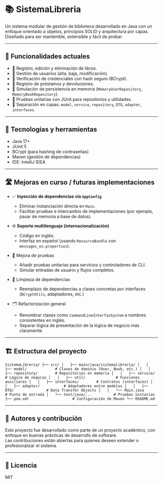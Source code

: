 # 📚 SistemaLibreria

Un sistema modular de gestión de biblioteca desarrollado en Java con un enfoque orientado a objetos, principios SOLID y arquitectura por capas. Diseñado para ser mantenible, extensible y fácil de probar.

---

## 🚀 Funcionalidades actuales

- 📘 Registro, edición y eliminación de libros.
- 👤 Gestión de usuarios (alta, baja, modificación).
- 🔐 Verificación de credenciales con hash seguro (BCrypt).
- 🔄 Registro de préstamos y devoluciones.
- 💾 Simulación de persistencia en memoria (`MemoryUserRepository`, `MemoryBookRepository`).
- 🧪 Pruebas unitarias con JUnit para repositorios y utilidades.
- 🧱 Separación en capas: `model`, `service`, `repository`, `DTO`, `adapter`, `interfaces`.

---

## 🔧 Tecnologías y herramientas

- Java 17+
- JUnit 5
- BCrypt (para hashing de contraseñas)
- Maven (gestión de dependencias)
- IDE: IntelliJ IDEA

---

## 🛣️ Mejoras en curso / futuras implementaciones

- ✅ **Inyección de dependencias vía `AppConfig`**
  - Eliminar instanciación directa en `Main`.
  - Facilitar pruebas e intercambio de implementaciones (por ejemplo, pasar de memoria a base de datos).

- 🌐 **Soporte multilenguaje (internacionalización)**
  - Código en inglés.
  - Interfaz en español (usando `ResourceBundle` con `messages_es.properties`).

- 🧩 Mejora de pruebas
  - Añadir pruebas unitarias para servicios y controladores de CLI.
  - Simular entradas de usuario y flujos completos.

- 🧽 Limpieza de dependencias
  - Reemplazo de dependencias a clases concretas por interfaces (`BCryptUtils`, adaptadores, etc.)

- 🗂️ Refactorización general
  - Renombrar clases como `CommandLineInterfazSystem` a nombres consistentes en inglés.
  - Separar lógica de presentación de la lógica de negocio más claramente.

---

## 🏗️ Estructura del proyecto

`
SistemaLibreria/
├── src/
│   ├── main/java/sistemalibreria/
│   │   ├── model/             # Clases de dominio (User, Book, etc.)
│   │   ├── repository/        # Repositorios en memoria
│   │   ├── service/           # Lógica de negocio
│   │   ├── util/              # Funciones auxiliares
│   │   ├── interfaces/        # Contratos (interfaces)
│   │   ├── adapter/           # Adaptadores entre modelos
│   │   ├── DTO/               # Data Transfer Objects
│   │   └── Main.java          # Punto de entrada
│   └── test/java/...          # Pruebas unitarias
├── pom.xml                    # Configuración de Maven
└── README.md
`

---

## 🧠 Autores y contribución

Este proyecto fue desarrollado como parte de un proyecto académico, con enfoque en buenas prácticas de desarrollo de software.  
Las contribuciones están abiertas para quienes deseen extender o profesionalizar el sistema.

---

## 📄 Licencia

MIT 
